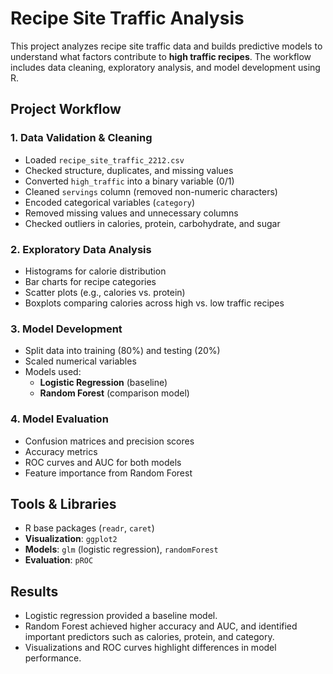 # Recipe Site Traffic Analysis

This project analyzes recipe site traffic data and builds predictive models to understand what factors contribute to **high traffic recipes**. The workflow includes data cleaning, exploratory analysis, and model development using R.

## Project Workflow

### 1. Data Validation & Cleaning
- Loaded `recipe_site_traffic_2212.csv`
- Checked structure, duplicates, and missing values
- Converted `high_traffic` into a binary variable (0/1)
- Cleaned `servings` column (removed non-numeric characters)
- Encoded categorical variables (`category`)
- Removed missing values and unnecessary columns
- Checked outliers in calories, protein, carbohydrate, and sugar

### 2. Exploratory Data Analysis
- Histograms for calorie distribution
- Bar charts for recipe categories
- Scatter plots (e.g., calories vs. protein)
- Boxplots comparing calories across high vs. low traffic recipes

### 3. Model Development
- Split data into training (80%) and testing (20%)
- Scaled numerical variables
- Models used:
  - **Logistic Regression** (baseline)
  - **Random Forest** (comparison model)

### 4. Model Evaluation
- Confusion matrices and precision scores
- Accuracy metrics
- ROC curves and AUC for both models
- Feature importance from Random Forest

## Tools & Libraries
- R base packages (`readr`, `caret`)
- **Visualization**: `ggplot2`
- **Models**: `glm` (logistic regression), `randomForest`
- **Evaluation**: `pROC`

## Results
- Logistic regression provided a baseline model.
- Random Forest achieved higher accuracy and AUC, and identified important predictors such as calories, protein, and category.
- Visualizations and ROC curves highlight differences in model performance.
